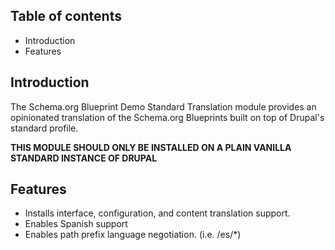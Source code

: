 Table of contents
-----------------

* Introduction
* Features


Introduction
------------

The Schema.org Blueprint Demo Standard Translation module provides 
an opinionated translation of the Schema.org Blueprints built on 
top of Drupal's standard profile.

**THIS MODULE SHOULD ONLY BE INSTALLED ON A PLAIN VANILLA STANDARD
INSTANCE OF DRUPAL**


Features
--------

- Installs interface, configuration, and content translation support.
- Enables Spanish support
- Enables path prefix language negotiation. (i.e. /es/*)


